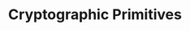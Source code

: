 ---
layout: default
title: Cryptographic Primitives
parent: Security
nav_order: 1
has_children: true
---